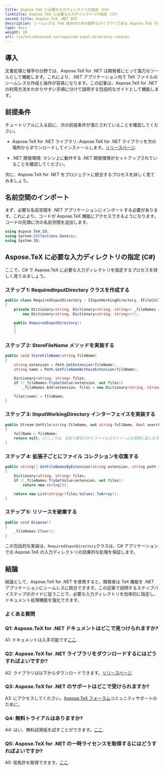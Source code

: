 ```yaml
---
title: Aspose.TeX に必要な入力ディレクトリの指定 (C#)
linktitle: Aspose.TeX に必要な入力ディレクトリの指定 (C#)
second_title: Aspose.TeX .NET API
description: シームレスな TeX 統合のための堅牢なライブラリである Aspose.TeX for .NET を探索してください。ステップバイステップのガイドに従ってください。
type: docs
weight: 10
url: /ja/net/advanced-io/required-input-directory-csharp/
---
```

## 導入

文書処理と植字の分野では、Aspose.TeX for .NET は開発者にとって強力なツールとして機能します。これにより、.NET アプリケーション内で TeX ファイルのシームレスな作成と操作が容易になります。この記事は、Aspose.TeX for .NET の利用方法をわかりやすい手順に分けて説明する包括的なガイドとして機能します。

## 前提条件

チュートリアルに入る前に、次の前提条件が満たされていることを確認してください。

-  Aspose.TeX for .NET ライブラリ: Aspose.TeX for .NET ライブラリを次の場所からダウンロードしてインストールします。[リリースページ](https://releases.aspose.com/tex/net/).

- .NET 開発環境: マシン上に動作する .NET 開発環境がセットアップされていることを確認してください。

次に、Aspose.TeX for .NET をプロジェクトに統合するプロセスを詳しく見てみましょう。

## 名前空間のインポート

まず、必要な名前空間を .NET アプリケーションにインポートする必要があります。これにより、コードが Aspose.TeX 機能にアクセスできるようになります。コードの先頭に次の名前空間を追加します。

```csharp
using Aspose.TeX.IO;
using System.Collections.Generic;
using System.IO;
```

## Aspose.TeX に必要な入力ディレクトリの指定 (C#)

ここで、C# で Aspose.TeX に必要な入力ディレクトリを指定するプロセスを詳しく見てみましょう。

### ステップ 1: RequiredInputDirectory クラスを作成する

```csharp
public class RequiredInputDirectory : IInputWorkingDirectory, IFileCollector
{
    private Dictionary<string, Dictionary<string, string>> _fileNames =
        new Dictionary<string, Dictionary<string, string>>();

    public RequiredInputDirectory()
    {
    }
```

### ステップ 2: StoreFileName メソッドを実装する

```csharp
public void StoreFileName(string fileName)
{
    string extension = Path.GetExtension(fileName);
    string name = Path.GetFileNameWithoutExtension(fileName);

    Dictionary<string, string> files;
    if (!_fileNames.TryGetValue(extension, out files))
        _fileNames.Add(extension, files = new Dictionary<string, string>());

    files[name] = fileName;
}
```

### ステップ 3: IInputWorkingDirectory インターフェイスを実装する

```csharp
public Stream GetFile(string fileName, out string fullName, bool searchSubdirectories = false)
{
    fullName = fileName;
    return null; //ここでは、名前で要求されたファイルのストリームを実際に返します。
}
```

### ステップ 4: 拡張子ごとにファイル コレクションを収集する

```csharp
public string[] GetFileNamesByExtension(string extension, string path = null)
{
    Dictionary<string, string> files;
    if (!_fileNames.TryGetValue(extension, out files))
        return new string[0];

    return new List<string>(files.Values).ToArray();
}
```

### ステップ 5: リソースを破棄する

```csharp
public void Dispose()
{
    _fileNames.Clear();
}
```

この包括的な実装は、`RequiredInputDirectory`クラスは、C# アプリケーションでの Aspose.TeX の入力ディレクトリの効果的な処理を保証します。

## 結論

結論として、Aspose.TeX for .NET を使用すると、開発者は TeX 機能を .NET アプリケーションにシームレスに統合できます。この記事で説明するステップバイステップのガイドに従うことで、必要な入力ディレクトリを効率的に指定し、ドキュメント処理機能を強化できます。

### よくある質問

### Q1: Aspose.TeX for .NET ドキュメントはどこで見つけられますか?

 A1: ドキュメントは入手可能です[ここ](https://reference.aspose.com/tex/net/).

### Q2: Aspose.TeX for .NET ライブラリをダウンロードするにはどうすればよいですか?

 A2: ライブラリは以下からダウンロードできます。[リリースページ](https://releases.aspose.com/tex/net/).

### Q3: Aspose.TeX for .NET のサポートはどこで受けられますか?

 A3: にアクセスしてください。[Aspose.TeX フォーラム](https://forum.aspose.com/c/tex/47)コミュニティサポートのために。

### Q4: 無料トライアルはありますか?

A4: はい、無料試用版を試すことができます。[ここ](https://releases.aspose.com/).

### Q5: Aspose.TeX for .NET の一時ライセンスを取得するにはどうすればよいですか?

 A5: 仮免許を取得できます。[ここ](https://purchase.aspose.com/temporary-license/).